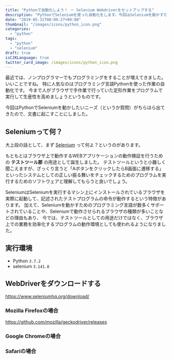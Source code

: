 ```yaml
---
title: "Pythonで自動化しよう！ ー Selenium Webdriverをセットアップする"
description: "PythonでSeleniumを使った自動化をします。今回はSeleniumを動かすための初期セットアップであるWebDriverの設定を行います。"
date: "2019-05-31T08:09:27+09:00"
thumbnail: "/images/icons/python_icon.png"
categories:
  - "python"
tags:
  - "python"
  - "selenium"
draft: true
isCJKLanguage: true
twitter_card_image: /images/icons/python_icon.png
---
```


最近では、ノンプログラマーでもプログラミングをすることが増えてきました。いいことですね。
特に人気なのはプログラミング言語Pythonを使った作業の自動化です。
今まで人がブラウザで手作業で行っていた定形作業をプログラムで実行して生産性を高めましょうというものです。

今回はPythonでSeleniumを動かしたいニーズ（というか質問）がちらほら出てきたので、文書に起こすことにしました。

## Seleniumって何？

大上段の話として、まず [Selenium](http://oss.infoscience.co.jp/seleniumhq/docs/01_introducing_selenium.html) って何よ？というのがあります。

もともとはブラウザ上で動作するWEBアプリケーションの動作検証を行うための **テストツール郡** の用途として誕生しました。
テストツールというと小難しく聞こえますが、ざっくり言うと「AボタンをクリックしたらB画面に遷移する」といったシステムとしての正しい振る舞いをチェックするためのプログラムを実行するためのソフトウェアと理解してもらうと良いでしょう。

SeleniumはSeleniumを実行するマシン上にインストールされているブラウザを実際に起動して、記述されたテストプログラムの命令が動作するという特徴があります。
加えて、Seleniumを動かすためのプログラミング言語が数多くサポートされていることや、Seleniumで動作させられるブラウザの種類が多いことなどの理由もあり、
今では、テストツールとしての用途だけではなく、ブラウザ上での業務を効率化するプログラムの動作環境としても使われるようになりました。

## 実行環境

* Python `3.7.2`
* selenium `3.141.0`

## WebDriverをダウンロードする

https://www.seleniumhq.org/download/

### Mozilla Firefoxの場合

https://github.com/mozilla/geckodriver/releases

### Google Chromeの場合

### Safariの場合


